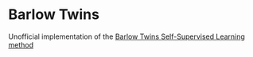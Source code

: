 # Barlow Twins

Unofficial implementation of the [Barlow Twins Self-Supervised Learning method](https://arxiv.org/abs/2103.03230)

